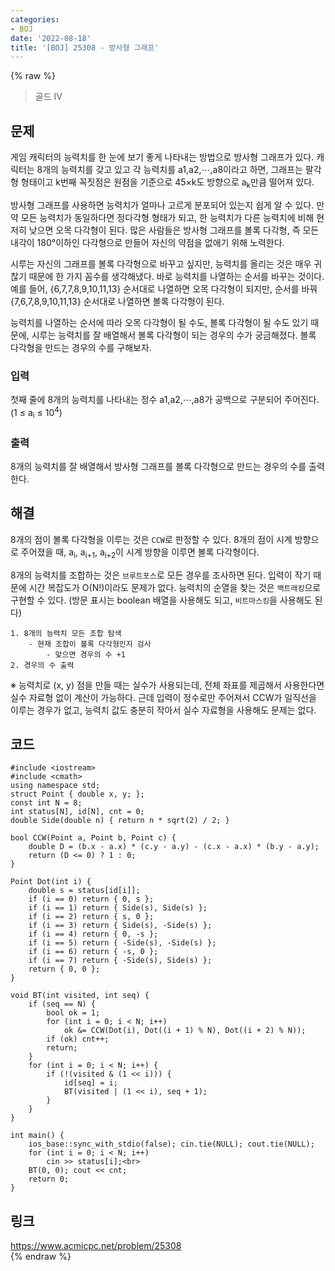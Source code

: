 ```yaml
---
categories:
- BOJ
date: '2022-08-18'
title: '[BOJ] 25308 - 방사형 그래프'
---
```


{% raw %}
> 골드 IV<br>

## 문제
게임 캐릭터의 능력치를 한 눈에 보기 좋게 나타내는 방법으로 방사형 그래프가 있다. 캐릭터는 8개의 능력치를 갖고 있고 각 능력치를  a1,a2,⋯,a8이라고 하면, 그래프는 팔각형 형태이고  k번째 꼭짓점은 원점을 기준으로  45×k도 방향으로  a<sub>k</sub>만큼 떨어져 있다.

방사형 그래프를 사용하면 능력치가 얼마나 고르게 분포되어 있는지 쉽게 알 수 있다. 만약 모든 능력치가 동일하다면 정다각형 형태가 되고, 한 능력치가 다른 능력치에 비해 현저히 낮으면 오목 다각형이 된다. 많은 사람들은 방사형 그래프를 볼록 다각형, 즉 모든 내각이  180°이하인 다각형으로 만들어 자신의 약점을 없애기 위해 노력한다.

시루는 자신의 그래프를 볼록 다각형으로 바꾸고 싶지만, 능력치를 올리는 것은 매우 귀찮기 때문에 한 가지 꼼수를 생각해냈다. 바로 능력치를 나열하는 순서를 바꾸는 것이다. 예를 들어,  {6,7,7,8,9,10,11,13} 순서대로 나열하면 오목 다각형이 되지만, 순서를 바꿔 {7,6,7,8,9,10,11,13} 순서대로 나열하면 볼록 다각형이 된다.

능력치를 나열하는 순서에 따라 오목 다각형이 될 수도, 볼록 다각형이 될 수도 있기 때문에, 시루는 능력치를 잘 배열해서 볼록 다각형이 되는 경우의 수가 궁금해졌다. 볼록 다각형을 만드는 경우의 수를 구해보자.

### 입력
첫째 줄에 8개의 능력치를 나타내는 정수 a1,a2,⋯,a8가 공백으로 구분되어 주어진다. (1 ≤ a<sub>i</sub> ≤ 10<sup>4</sup>)<br>

### 출력
8개의 능력치를 잘 배열해서 방사형 그래프를 볼록 다각형으로 만드는 경우의 수를 출력한다.

## 해결
8개의 점이 볼록 다각형을 이루는 것은 `CCW`로 판정할 수 있다. 8개의 점이 시계 방향으로 주어졌을 때, a<sub>i</sub>, a<sub>i+1</sub>, a<sub>i+2</sub>이 시계 방향을 이루면 볼록 다각형이다.

8개의 능력치를 조합하는 것은 `브루트포스`로 모든 경우를 조사하면 된다. 입력이 작기 때문에 시간 복잡도가 O(N!)이라도 문제가 없다. 능력치의 순열을 찾는 것은 `백트래킹`으로 구현할 수 있다. (방문 표시는 boolean 배열을 사용해도 되고, `비트마스킹`을 사용해도 된다)

```
1. 8개의 능력치 모든 조합 탐색
	- 현재 조합이 볼록 다각형인지 검사
		- 맞으면 경우의 수 +1
2. 경우의 수 출력
```

※ 능력치로 (x, y) 점을 만들 때는 실수가 사용되는데, 전체 좌표를 제곱해서 사용한다면 실수 자료형 없이 계산이 가능하다. 근데 입력이 정수로만 주어져서 CCW가 일직선을 이루는 경우가 없고, 능력치 값도 충분히 작아서 실수 자료형을 사용해도 문제는 없다.

## 코드
```
#include <iostream>
#include <cmath>
using namespace std;
struct Point { double x, y; };
const int N = 8;
int status[N], id[N], cnt = 0;
double Side(double n) { return n * sqrt(2) / 2; }

bool CCW(Point a, Point b, Point c) {
	double D = (b.x - a.x) * (c.y - a.y) - (c.x - a.x) * (b.y - a.y);
	return (D <= 0) ? 1 : 0;
}

Point Dot(int i) {
	double s = status[id[i]];
	if (i == 0) return { 0, s };
	if (i == 1) return { Side(s), Side(s) };
	if (i == 2) return { s, 0 };
	if (i == 3) return { Side(s), -Side(s) };
	if (i == 4) return { 0, -s };
	if (i == 5) return { -Side(s), -Side(s) };
	if (i == 6) return { -s, 0 };
	if (i == 7) return { -Side(s), Side(s) };
	return { 0, 0 };
}

void BT(int visited, int seq) {
	if (seq == N) {
		bool ok = 1;
		for (int i = 0; i < N; i++)
			ok &= CCW(Dot(i), Dot((i + 1) % N), Dot((i + 2) % N));
		if (ok) cnt++;
		return;
	}
	for (int i = 0; i < N; i++) {
		if (!(visited & (1 << i))) {
			id[seq] = i;
			BT(visited | (1 << i), seq + 1);
		}
	}
}

int main() {
	ios_base::sync_with_stdio(false); cin.tie(NULL); cout.tie(NULL);
	for (int i = 0; i < N; i++)
		cin >> status[i];<br>
	BT(0, 0); cout << cnt;
	return 0;
}
```

## 링크
https://www.acmicpc.net/problem/25308<br>
{% endraw %}